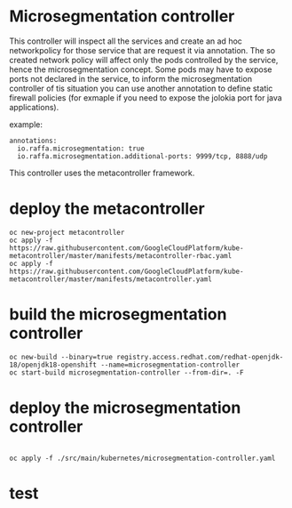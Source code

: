 # Microsegmentation controller

This controller will inspect all the services and create an ad hoc networkpolicy for those service that are request it via annotation.
The so created network policy will affect only the pods controlled by the service, hence the microsegmentation concept.
Some pods may have to expose ports not declared in the service, to inform the microsegmentation controller of tis situation you can use another annotation to define static firewall policies (for exmaple if you need to expose the jolokia port for java applications).

example:

```
annotations:
  io.raffa.microsegmentation: true
  io.raffa.microsegmentation.additional-ports: 9999/tcp, 8888/udp
```

This controller uses the metacontroller framework.

# deploy the metacontroller

```
oc new-project metacontroller
oc apply -f https://raw.githubusercontent.com/GoogleCloudPlatform/kube-metacontroller/master/manifests/metacontroller-rbac.yaml
oc apply -f https://raw.githubusercontent.com/GoogleCloudPlatform/kube-metacontroller/master/manifests/metacontroller.yaml
```

# build the microsegmentation controller
```
oc new-build --binary=true registry.access.redhat.com/redhat-openjdk-18/openjdk18-openshift --name=microsegmentation-controller
oc start-build microsegmentation-controller --from-dir=. -F
```

# deploy the microsegmentation controller
```

oc apply -f ./src/main/kubernetes/microsegmentation-controller.yaml
```

# test